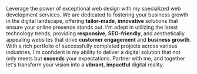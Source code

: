 <!-- ---
title: Web Development
--- -->

Leverage the power of exceptional web design with my specialized web development services. 
We are dedicated to fostering your business growth in the digital landscape, offering __tailor-made__, __innovative__ solutions that ensure your online presence stands out. 
I'm adept in utilizing the latest technology trends, providing __responsive__, __SEO-friendly__, and aesthetically appealing websites that drive __customer engagement__ and __business growth__. 
With a rich portfolio of successfully completed projects across various industries, I'm confident in my ability to deliver a digital solution that not only meets but __exceeds__ your expectations. 
Partner with me, and together let's transform your vision into a __vibrant__, __impactful__ digital reality.